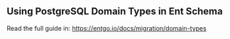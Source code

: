 ## Using PostgreSQL Domain Types in Ent Schema

Read the full guide in: https://entgo.io/docs/migration/domain-types